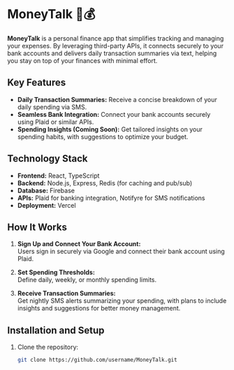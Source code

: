 # MoneyTalk 💬💰  

**MoneyTalk** is a personal finance app that simplifies tracking and managing your expenses. By leveraging third-party APIs, it connects securely to your bank accounts and delivers daily transaction summaries via text, helping you stay on top of your finances with minimal effort.  

## Key Features  
- **Daily Transaction Summaries:** Receive a concise breakdown of your daily spending via SMS.  
- **Seamless Bank Integration:** Connect your bank accounts securely using Plaid or similar APIs.  
- **Spending Insights (Coming Soon):** Get tailored insights on your spending habits, with suggestions to optimize your budget.  

## Technology Stack  
- **Frontend:** React, TypeScript  
- **Backend:** Node.js, Express, Redis (for caching and pub/sub)  
- **Database:** Firebase  
- **APIs:** Plaid for banking integration, Notifyre for SMS notifications  
- **Deployment:** Vercel

## How It Works  
1. **Sign Up and Connect Your Bank Account:**  
   Users sign in securely via Google and connect their bank account using Plaid.  
   
2. **Set Spending Thresholds:**  
   Define daily, weekly, or monthly spending limits.  

3. **Receive Transaction Summaries:**  
   Get nightly SMS alerts summarizing your spending, with plans to include insights and suggestions for better money management.  

## Installation and Setup  
1. Clone the repository:  
   ```bash  
   git clone https://github.com/username/MoneyTalk.git  
